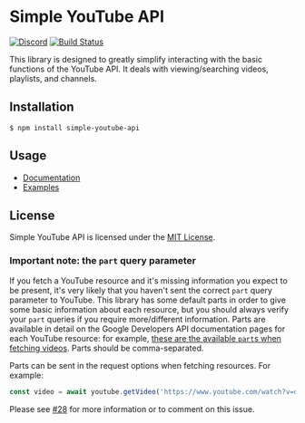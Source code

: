 # Simple YouTube API

[![Discord](https://discordapp.com/api/guilds/430216837276368897/embed.png)](https://discord.gg/A97Qftr)
[![Build Status](https://travis-ci.org/simple-youtube/simple-youtube-api.svg?branch=master)](https://travis-ci.org/simple-youtube/simple-youtube-api)

This library is designed to greatly simplify interacting with the basic functions of the YouTube API.
It deals with viewing/searching videos, playlists, and channels.

## Installation

    $ npm install simple-youtube-api

## Usage

- [Documentation](https://simple-youtube.github.io/simple-youtube-api/master/)
- [Examples](https://github.com/simple-youtube/simple-youtube-api/tree/master/examples)

## License

Simple YouTube API is licensed under the [MIT License](LICENSE).

### Important note: the `part` query parameter

If you fetch a YouTube resource and it's missing information you expect to be present, it's very likely that you haven't sent the correct `part` query parameter to YouTube. This library has some default parts in order to give some basic information about each resource, but you should always verify your `part` queries if you require more/different information. Parts are available in detail on the Google Developers API documentation pages for each YouTube resource: for example, [these are the available `part`s when fetching videos](https://developers.google.com/youtube/v3/docs/videos/list#part). Parts should be comma-separated.

Parts can be sent in the request options when fetching resources. For example:

```js
const video = await youtube.getVideo('https://www.youtube.com/watch?v=dQw4w9WgXcQ', { part: 'statistics,status' })
```

Please see [#28](https://github.com/simple-youtube/simple-youtube-api/issues/38) for more information or to comment on this issue.
